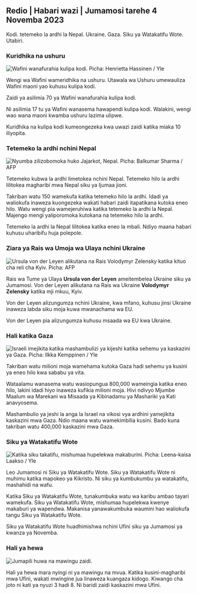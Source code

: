 ## Redio \| Habari wazi \| Jumamosi tarehe 4 Novemba 2023

Kodi. tetemeko la ardhi la Nepal. Ukraine. Gaza. Siku ya Watakatifu Wote. Utabiri.

### Kuridhika na ushuru

![Wafini wanafurahia kulipa kodi. Picha: Henrietta Hassinen / Yle](https://images.cdn.yle.fi/image/upload/c_crop,h_3061,w_5443,x_0,y_226/ar_1.7777777777777777,c_fill,g_faces_60,wh_1.q_auto:eco/f_auto/fl_lossy/v1692510416/39-115736664dc9b0569c81)

Wengi wa Wafini wameridhika na ushuru. Utawala wa Ushuru umewauliza Wafini maoni yao kuhusu kulipa kodi.

Zaidi ya asilimia 70 ya Wafini wanafurahia kulipa kodi.

Ni asilimia 17 tu ya Wafini wanasema hawapendi kulipa kodi. Walakini, wengi wao wana maoni kwamba ushuru lazima ulipwe.

Kuridhika na kulipa kodi kumeongezeka kwa uwazi zaidi katika miaka 10 iliyopita.

### Tetemeko la ardhi nchini Nepal

![Nyumba zilizobomoka huko Jajarkot, Nepal. Picha: Balkumar Sharma / AFP](https://images.cdn.yle.fi/image/upload/c_crop,h_1350,w_2400,x_0,y_51/ar_1.7777777777777777,c_fill,g_faces,w_1/60,w_61_1.q_auto:eco/f_auto/fl_lossy/v1699091137/39-1195827654612690580a)

Tetemeko kubwa la ardhi limetokea nchini Nepal. Tetemeko hilo la ardhi lilitokea magharibi mwa Nepal siku ya Ijumaa jioni.

Takriban watu 150 wamekufa katika tetemeko hilo la ardhi. Idadi ya waliokufa inaweza kuongezeka wakati habari zaidi itapatikana kutoka eneo hilo. Watu wengi pia wamejeruhiwa katika tetemeko la ardhi la Nepal. Majengo mengi yaliporomoka kutokana na tetemeko hilo la ardhi.

Tetemeko la ardhi la Nepal lilitokea katika eneo la mbali. Ndiyo maana habari kuhusu uharibifu huja polepole.

### Ziara ya Rais wa Umoja wa Ulaya nchini Ukraine

![Ursula von der Leyen alikutana na Rais Volodymyr Zelensky katika kituo cha reli cha Kyiv. Picha: AFP](https://images.cdn.yle.fi/image/upload/c_crop,h_1687,w_3000,x_0,y_305/ar_1.7777777777777777,c_fill,g_faces,h_675,w_pq_120./f_auto/fl_lossy/v1699098434/39-119583265462e51258c1)

Rais wa Tume ya Ulaya **Ursula von der Leyen** ameitembelea Ukraine siku ya Jumamosi. Von der Leyen alikutana na Rais wa Ukraine **Volodymyr Zelensky** katika mji mkuu, Kyiv.

Von der Leyen alizungumza nchini Ukraine, kwa mfano, kuhusu jinsi Ukraine inaweza labda siku moja kuwa mwanachama wa EU.

Von der Leyen pia alizungumza kuhusu msaada wa EU kwa Ukraine.

### Hali katika Gaza

![Israeli imejikita katika mashambulizi ya kijeshi katika sehemu ya kaskazini ya Gaza. Picha: Ilkka Kemppinen / Yle](https://images.cdn.yle.fi/image/upload/c_crop,h_1121,w_1994,x_5,y_0/ar_1.7777777777777777,c_fill,g_faces,w_pr2_1.q_auto:eco/f_auto/fl_lossy/v1699023208/39-1195711654506b2bc2d4)

Takriban watu milioni moja wamehama kutoka Gaza hadi sehemu ya kusini ya eneo hilo kwa sababu ya vita.

Wataalamu wanasema watu wasiopungua 800,000 wameingia katika eneo hilo, lakini idadi hiyo inaweza kufikia milioni moja. Hivi ndivyo Mjumbe Maalum wa Marekani wa Misaada ya Kibinadamu ya Mashariki ya Kati anavyosema.

Mashambulio ya jeshi la anga la Israel na vikosi vya ardhini yamejikita kaskazini mwa Gaza. Ndio maana watu wamekimbilia kusini. Bado kuna takriban watu 400,000 kaskazini mwa Gaza.

### Siku ya Watakatifu Wote

![Katika siku takatifu, mishumaa hupelekwa makaburini. Picha: Leena-kaisa Laakso / Yle](https://images.cdn.yle.fi/image/upload/c_crop,h_2268,w_4032,x_0,y_435/ar_1.7777777777777777,c_fill,g_750,wh_1.0/q_auto:eco/f_auto/fl_lossy/v1699101771/39-119586665463c1d71d1c)

Leo Jumamosi ni Siku ya Watakatifu Wote. Siku ya Watakatifu Wote ni muhimu katika mapokeo ya Kikristo. Ni siku ya kumbukumbu ya watakatifu, mashahidi na wafu.

Katika Siku ya Watakatifu Wote, tunakumbuka watu wa karibu ambao tayari wamekufa. Siku ya Watakatifu Wote, mishumaa hupelekwa kwenye makaburi ya wapendwa. Makanisa yanawakumbuka waumini hao waliokufa tangu Siku ya Watakatifu Wote.

Siku ya Watakatifu Wote huadhimishwa nchini Ufini siku ya Jumamosi ya kwanza ya Novemba.

### Hali ya hewa

![Jumapili huwa na mawingu zaidi.](https://images.cdn.yle.fi/image/upload/c_crop,h_1080,w_1919,x_0,y_0/ar_1.7777777777777777,c_fill,g_faces,w_670./q_auto:eco/f_auto/fl_lossy/v1699111715/39-1195891654662ff4432c)

Hali ya hewa mara nyingi ni ya mawingu na mvua. Katika kusini-magharibi mwa Ufini, wakati mwingine jua linaweza kuangaza kidogo. Kiwango cha joto ni kati ya nyuzi 3 hadi 8. Ni baridi zaidi kaskazini mwa Ufini.